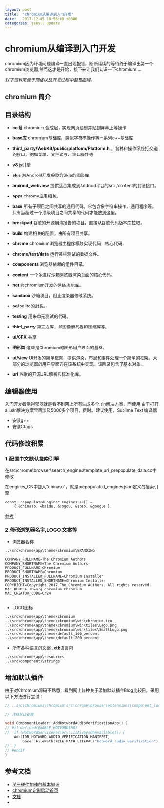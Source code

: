 ```yaml
---
layout: post
title:  "chromium从编译到入门开发"
date:   2017-12-05 10:56:00 +0800
categories: jekyll update
---
```


# chromium从编译到入门开发

chromium因为环境问题编译一直出现报错，断断续续的等待终于编译出第一个chromium浏览器,然而这才是开始，接下来让我们认识一下chromium....

*以下资料来源于网络以及开发过程中整理而得*。

## chromium 简介

## 目录结构

* **cc 层** chromium 合成层，实现网页绘制并贴到屏幕上等操作
* **base库** chromium基础库，类似字符串操作等一系列c++基础库
* **third_party/WebKit/public/platform/Platform.h** ，各种和操作系统打交道的接口，例如菜单、文件读写、窗口操作等
* **v8** js引擎
* **skia** 为Android开发谷歌的Skia的图形库
* **android_webview** 提供适合集成到Android平台的src /content的封装接口。
* **apps** chrome应用相关。
* **base** 所有子项目之间共享的通用代码。它包含像字符串操作，通用程序等。只有当超过一个顶级项目之间共享的代码才能放到这里。
* **breakpad** 谷歌的开源崩溃报告的项目。直接从谷歌代码版本库拉取。
* **build** 构建相关的配置，由所有项目共享。
* **chrome** chromium浏览器主程序模块实现代码，核心代码。
* **chrome/test/data** 运行某些测试的数据文件。
* **components** 浏览器依赖的组件目录。
* **content** 一个多进程沙箱浏览器渲染页面的核心代码。
* **net** 为chromium开发的网络功能库。
* **sandbox** 沙箱项目，阻止渲染器修改系统。
* **sql** sqlite的封装。
* **testing** 用来单元测试的代码。
* **third_party** 第三方库，如图像解码器和压缩库等。
* **ui/GFX** 共享
* **图形类** 这些是Chromium的图形用户界面的基础。
* **ui/view** UI开发的简单框架，提供渲染，布局和事件处理一个简单的框架。大部分的浏览器的用户界面的在该系统中实现。该目录包含了基本对象。

* **url** 谷歌的开源URL解析和标准化库。


## 编辑器使用

入门开发者觉得郁闷就是看不到网上所有生成多个.sln解决方案，而使用
由于打开all.sln解决方案里面涉及5000多个项目，费时。建议使用，Sublime Text 编译器

* 安装g++
* 安装Ctags


## 代码修改积累

### 1.配置中文默认搜索引擎

在src\chrome\browser\search_engines\template_url_prepopulate_data.cc中修改

在engines_CN中加入“chinaso“，就是prepopulated_engines.json定义的搜索引擎

```
const PrepopulatedEngine* engines_CN[] =
    { &chinaso, &baidu, &sogou, &soso, &google };
```

[参考](http://blog.csdn.net/ljm198745/article/details/42098985)

### 2.修改浏览器名字,LOGO,文案等

* 浏览器名称
```
..\src\chrome\app\theme\chromium\BRANDING

COMPANY_FULLNAME=The Chromium Authors
COMPANY_SHORTNAME=The Chromium Authors
PRODUCT_FULLNAME=Chromium
PRODUCT_SHORTNAME=Chromium
PRODUCT_INSTALLER_FULLNAME=Chromium Installer
PRODUCT_INSTALLER_SHORTNAME=Chromium Installer
COPYRIGHT=Copyright 2017 The Chromium Authors. All rights reserved.
MAC_BUNDLE_ID=org.chromium.Chromium
MAC_CREATOR_CODE=Cr24


```

* LOGO图标

```
..\src\chrome\app\theme\chromium
..\src\chrome\app\theme\chromium\win\chromium.ico
..\src\chrome\app\theme\chromium\win\tiles\Logo.png
..\src\chrome\app\theme\chromium\win\tiles\SmallLogo.png
..\src\chrome\app\theme\default_100_percent
..\src\chrome\app\theme\default_200_percent
```

* 所有各种语言的文案 **.xtb**语言包
```
..\src\chrome\app\resources
..\src\components\strings
```

## 增加默认插件

由于对Chromium源码不熟悉，看到网上各种关于添加默认插件Blog比较旧，采用以下方法进行尝试：

```c++
// ..src\chromiums\chromium\src\chrome\browser\extensions\component_loader.cc

// 注释默认安装

void ComponentLoader::AddHotwordAudioVerificationApp() {
// #if defined(ENABLE_HOTWORDING)
//  if (HotwordServiceFactory::IsAlwaysOnAvailable()) {
    Add(IDR_HOTWORD_AUDIO_VERIFICATION_MANIFEST,
        base::FilePath(FILE_PATH_LITERAL("hotword_audio_verification")));
//  }
// #endif
}

```



## 参考文档

* [关于硬件加速的基本知识](http://dev.chromium.org/developers/design-documents/gpu-accelerated-compositing-in-chrome)
* [chromium定制启动首页](http://blog.csdn.net/jianglong0156/article/details/45646271)
* [文档](https://chromium.googlesource.com/chromium/src/+/master/docs/)
* [](https://ahangchen.gitbooks.io/chromium_doc_zh/content/en/General_Architecture/)